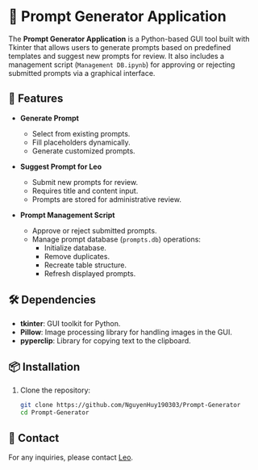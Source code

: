 # 🎨 Prompt Generator Application

The **Prompt Generator Application** is a Python-based GUI tool built with Tkinter that allows users to generate prompts based on predefined templates and suggest new prompts for review. It also includes a management script (`Management DB.ipynb`) for approving or rejecting submitted prompts via a graphical interface.

## 🌟 Features

- **Generate Prompt**
  - Select from existing prompts.
  - Fill placeholders dynamically.
  - Generate customized prompts.

- **Suggest Prompt for Leo**
  - Submit new prompts for review.
  - Requires title and content input.
  - Prompts are stored for administrative review.

- **Prompt Management Script**
  - Approve or reject submitted prompts.
  - Manage prompt database (`prompts.db`) operations:
    - Initialize database.
    - Remove duplicates.
    - Recreate table structure.
    - Refresh displayed prompts.

## 🛠️ Dependencies

- **tkinter**: GUI toolkit for Python.
- **Pillow**: Image processing library for handling images in the GUI.
- **pyperclip**: Library for copying text to the clipboard.

## 📦 Installation

1. Clone the repository:

   ```bash
   git clone https://github.com/NguyenHuy190303/Prompt-Generator
   cd Prompt-Generator
## 📧 Contact

For any inquiries, please contact [Leo](https://www.facebook.com/Flinnismine/).

